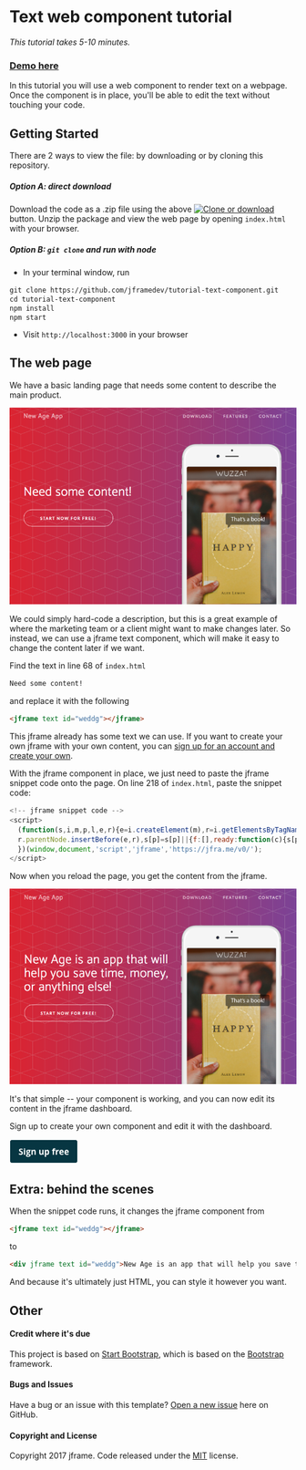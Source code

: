 # Text web component tutorial

*This tutorial takes 5-10 minutes.*

### [Demo here](https://tutorial-text-component.herokuapp.com)

In this tutorial you will use a web component to render text on a webpage. Once the component is in place, you'll be able to edit the text without touching your code.

## Getting Started

There are 2 ways to view the file: by downloading or by cloning this repository.

##### Option A: direct download

Download the code as a .zip file using the above [![Clone or download](https://res.cloudinary.com/jframe/image/upload/v1484267460/clone_or_download.png)](https://github.com/jframedev/tutorial-text-component#) button. Unzip the package and view the web page by opening `index.html` with your browser.

##### Option B: `git clone` and run with node

* In your terminal window, run
```
git clone https://github.com/jframedev/tutorial-text-component.git
cd tutorial-text-component
npm install
npm start
```
* Visit `http://localhost:3000` in your browser

## The web page

We have a basic landing page that needs some content to describe the main product.

[![The web page](img/tutorial-1.png)](https://tutorial-text-component.herokuapp.com)

We could simply hard-code a description, but this is a great example of where the marketing team or a client might want to make changes later. So instead, we can use a jframe text component, which will make it easy to change the content later if we want.

Find the text in line 68 of `index.html`

```html
Need some content!
```
and replace it with the following
```html
<jframe text id="weddg"></jframe>
```

This jframe already has some text we can use. If you want to create your own jframe with your own content, you can [sign up for an account and create your own](https://jframe.io/auth/signup).

With the jframe component in place, we just need to paste the jframe snippet code onto the page. On line 218 of `index.html`, paste the snippet code:

```js
<!-- jframe snippet code -->
<script>
  (function(s,i,m,p,l,e,r){e=i.createElement(m),r=i.getElementsByTagName(m)[0],e.src=l+p+'.js',
  r.parentNode.insertBefore(e,r),s[p]=s[p]||{f:[],ready:function(c){s[p].f.push(c)}};
  })(window,document,'script','jframe','https://jfra.me/v0/');
</script>
```

Now when you reload the page, you get the content from the jframe.

[![The improved web page](img/tutorial-2.png)](https://tutorial-text-component.herokuapp.com)

It's that simple -- your component is working, and you can now edit its content in the jframe dashboard.

Sign up to create your own component and edit it with the dashboard.

[![Sign up](img/sign-up.png)](https://jframe.io/auth/signup)

## Extra: behind the scenes

When the snippet code runs, it changes the jframe component from

```html
<jframe text id="weddg"></jframe>
```
to
```html
<div jframe text id="weddg">New Age is an app that will help you save time, money, or anything else!</div>
```
And because it's ultimately just HTML, you can style it however you want.

## Other

#### Credit where it's due

This project is based on [Start Bootstrap](http://startbootstrap.com/template-overviews/new-age/), which is based on the [Bootstrap](http://getbootstrap.com/) framework.

#### Bugs and Issues

Have a bug or an issue with this template? [Open a new issue](https://github.com/jframedev/tutorial-text-component/issues) here on GitHub.

#### Copyright and License

Copyright 2017 jframe. Code released under the [MIT](https://github.com/jframedev/tutorial-text-component/blob/master/LICENSE) license.

